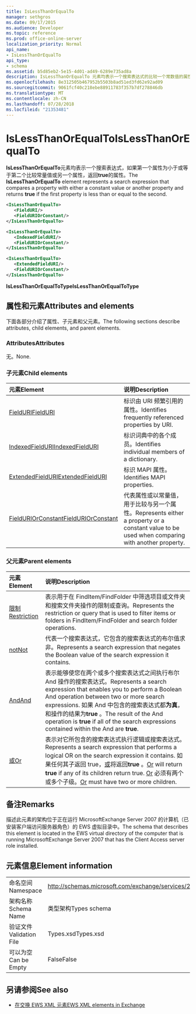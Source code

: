 ```yaml
---
title: IsLessThanOrEqualTo
manager: sethgros
ms.date: 09/17/2015
ms.audience: Developer
ms.topic: reference
ms.prod: office-online-server
localization_priority: Normal
api_name:
- IsLessThanOrEqualTo
api_type:
- schema
ms.assetid: b5d85eb2-5e15-4d01-ad49-6289e735ad8a
description: IsLessThanOrEqualTo 元素均表示一个搜索表达式的比较一个常数值的属性或另一个属性，并返回 true 的第一个属性是否小于或等于第二个。
ms.openlocfilehash: 8e312505b467952b5503b8ad51ed3fd62e92ad09
ms.sourcegitcommit: 9061fcf40c218ebe88911783f357b7df278846db
ms.translationtype: MT
ms.contentlocale: zh-CN
ms.lasthandoff: 07/28/2018
ms.locfileid: "21353481"
---
```

# <a name="islessthanorequalto"></a><span data-ttu-id="80ada-103">IsLessThanOrEqualTo</span><span class="sxs-lookup"><span data-stu-id="80ada-103">IsLessThanOrEqualTo</span></span>

<span data-ttu-id="80ada-104">**IsLessThanOrEqualTo**元素均表示一个搜索表达式，如果第一个属性为小于或等于第二个比较常量值或另一个属性，返回**true**的属性。</span><span class="sxs-lookup"><span data-stu-id="80ada-104">The **IsLessThanOrEqualTo** element represents a search expression that compares a property with either a constant value or another property and returns **true** if the first property is less than or equal to the second.</span></span> 
  
```xml
<IsLessThanOrEqualTo>
   <FieldURI/>
   <FieldURIOrConstant/>
</IsLessThanOrEqualTo>
```

```xml
<IsLessThanOrEqualTo>
   <IndexedFieldURI/> 
   <FieldURIOrConstant/>
</IsLessThanOrEqualTo>
```

```xml
<IsLessThanOrEqualTo>
   <ExtendedFieldURI/> 
   <FieldURIOrConstant/>
</IsLessThanOrEqualTo>
```

<span data-ttu-id="80ada-105">**IsLessThanOrEqualToType**</span><span class="sxs-lookup"><span data-stu-id="80ada-105">**IsLessThanOrEqualToType**</span></span>

## <a name="attributes-and-elements"></a><span data-ttu-id="80ada-106">属性和元素</span><span class="sxs-lookup"><span data-stu-id="80ada-106">Attributes and elements</span></span>

<span data-ttu-id="80ada-107">下面各部分介绍了属性、子元素和父元素。</span><span class="sxs-lookup"><span data-stu-id="80ada-107">The following sections describe attributes, child elements, and parent elements.</span></span>
  
### <a name="attributes"></a><span data-ttu-id="80ada-108">Attributes</span><span class="sxs-lookup"><span data-stu-id="80ada-108">Attributes</span></span>

<span data-ttu-id="80ada-109">无。</span><span class="sxs-lookup"><span data-stu-id="80ada-109">None.</span></span>
  
### <a name="child-elements"></a><span data-ttu-id="80ada-110">子元素</span><span class="sxs-lookup"><span data-stu-id="80ada-110">Child elements</span></span>

|<span data-ttu-id="80ada-111">**元素**</span><span class="sxs-lookup"><span data-stu-id="80ada-111">**Element**</span></span>|<span data-ttu-id="80ada-112">**说明**</span><span class="sxs-lookup"><span data-stu-id="80ada-112">**Description**</span></span>|
|:-----|:-----|
|[<span data-ttu-id="80ada-113">FieldURI</span><span class="sxs-lookup"><span data-stu-id="80ada-113">FieldURI</span></span>](fielduri.md) <br/> |<span data-ttu-id="80ada-114">标识由 URI 频繁引用的属性。</span><span class="sxs-lookup"><span data-stu-id="80ada-114">Identifies frequently referenced properties by URI.</span></span>  <br/> |
|[<span data-ttu-id="80ada-115">IndexedFieldURI</span><span class="sxs-lookup"><span data-stu-id="80ada-115">IndexedFieldURI</span></span>](indexedfielduri.md) <br/> |<span data-ttu-id="80ada-116">标识词典中的各个成员。</span><span class="sxs-lookup"><span data-stu-id="80ada-116">Identifies individual members of a dictionary.</span></span>  <br/> |
|[<span data-ttu-id="80ada-117">ExtendedFieldURI</span><span class="sxs-lookup"><span data-stu-id="80ada-117">ExtendedFieldURI</span></span>](extendedfielduri.md) <br/> |<span data-ttu-id="80ada-118">标识 MAPI 属性。</span><span class="sxs-lookup"><span data-stu-id="80ada-118">Identifies MAPI properties.</span></span>  <br/> |
|[<span data-ttu-id="80ada-119">FieldURIOrConstant</span><span class="sxs-lookup"><span data-stu-id="80ada-119">FieldURIOrConstant</span></span>](fielduriorconstant.md) <br/> |<span data-ttu-id="80ada-120">代表属性或以常量值，用于比较与另一个属性。</span><span class="sxs-lookup"><span data-stu-id="80ada-120">Represents either a property or a constant value to be used when comparing with another property.</span></span>  <br/> |
   
### <a name="parent-elements"></a><span data-ttu-id="80ada-121">父元素</span><span class="sxs-lookup"><span data-stu-id="80ada-121">Parent elements</span></span>

|<span data-ttu-id="80ada-122">**元素**</span><span class="sxs-lookup"><span data-stu-id="80ada-122">**Element**</span></span>|<span data-ttu-id="80ada-123">**说明**</span><span class="sxs-lookup"><span data-stu-id="80ada-123">**Description**</span></span>|
|:-----|:-----|
|[<span data-ttu-id="80ada-124">限制</span><span class="sxs-lookup"><span data-stu-id="80ada-124">Restriction</span></span>](restriction.md) <br/> |<span data-ttu-id="80ada-125">表示用于在 FindItem/FindFolder 中筛选项目或文件夹和搜索文件夹操作的限制或查询。</span><span class="sxs-lookup"><span data-stu-id="80ada-125">Represents the restriction or query that is used to filter items or folders in FindItem/FindFolder and search folder operations.</span></span>  <br/> |
|[<span data-ttu-id="80ada-126">not</span><span class="sxs-lookup"><span data-stu-id="80ada-126">Not</span></span>](not.md) <br/> |<span data-ttu-id="80ada-127">代表一个搜索表达式，它包含的搜索表达式的布尔值求非。</span><span class="sxs-lookup"><span data-stu-id="80ada-127">Represents a search expression that negates the Boolean value of the search expression it contains.</span></span>  <br/> |
|[<span data-ttu-id="80ada-128">And</span><span class="sxs-lookup"><span data-stu-id="80ada-128">And</span></span>](and.md) <br/> |<span data-ttu-id="80ada-129">表示能够使您在两个或多个搜索表达式之间执行布尔 And 操作的搜索表达式。</span><span class="sxs-lookup"><span data-stu-id="80ada-129">Represents a search expression that enables you to perform a Boolean And operation between two or more search expressions.</span></span> <span data-ttu-id="80ada-130">如果 And 中包含的搜索表达式都**为真**，和操作的结果为**true** 。</span><span class="sxs-lookup"><span data-stu-id="80ada-130">The result of the And operation is **true** if all of the search expressions contained within the And are **true**.</span></span>  <br/> |
|[<span data-ttu-id="80ada-131">或</span><span class="sxs-lookup"><span data-stu-id="80ada-131">Or</span></span>](or.md) <br/> |<span data-ttu-id="80ada-132">表示对它所包含的搜索表达式执行逻辑或搜索表达式。</span><span class="sxs-lookup"><span data-stu-id="80ada-132">Represents a search expression that performs a logical OR on the search expression it contains.</span></span> <span data-ttu-id="80ada-133">如果任何其子返回 true，[或](or.md)将返回**true** 。</span><span class="sxs-lookup"><span data-stu-id="80ada-133">[Or](or.md) will return **true** if any of its children return true.</span></span> <span data-ttu-id="80ada-134">[Or](or.md) 必须有两个或多个子级。</span><span class="sxs-lookup"><span data-stu-id="80ada-134">[Or](or.md) must have two or more children.</span></span>  <br/> |
   
## <a name="remarks"></a><span data-ttu-id="80ada-135">备注</span><span class="sxs-lookup"><span data-stu-id="80ada-135">Remarks</span></span>

<span data-ttu-id="80ada-136">描述此元素的架构位于正在运行 MicrosoftExchange Server 2007 的计算机（已安装客户端访问服务器角色）的 EWS 虚拟目录中。</span><span class="sxs-lookup"><span data-stu-id="80ada-136">The schema that describes this element is located in the EWS virtual directory of the computer that is running MicrosoftExchange Server 2007 that has the Client Access server role installed.</span></span>
  
## <a name="element-information"></a><span data-ttu-id="80ada-137">元素信息</span><span class="sxs-lookup"><span data-stu-id="80ada-137">Element information</span></span>

|||
|:-----|:-----|
|<span data-ttu-id="80ada-138">命名空间</span><span class="sxs-lookup"><span data-stu-id="80ada-138">Namespace</span></span>  <br/> |http://schemas.microsoft.com/exchange/services/2006/types  <br/> |
|<span data-ttu-id="80ada-139">架构名称</span><span class="sxs-lookup"><span data-stu-id="80ada-139">Schema Name</span></span>  <br/> |<span data-ttu-id="80ada-140">类型架构</span><span class="sxs-lookup"><span data-stu-id="80ada-140">Types schema</span></span>  <br/> |
|<span data-ttu-id="80ada-141">验证文件</span><span class="sxs-lookup"><span data-stu-id="80ada-141">Validation File</span></span>  <br/> |<span data-ttu-id="80ada-142">Types.xsd</span><span class="sxs-lookup"><span data-stu-id="80ada-142">Types.xsd</span></span>  <br/> |
|<span data-ttu-id="80ada-143">可以为空</span><span class="sxs-lookup"><span data-stu-id="80ada-143">Can be Empty</span></span>  <br/> |<span data-ttu-id="80ada-144">False</span><span class="sxs-lookup"><span data-stu-id="80ada-144">False</span></span>  <br/> |
   
## <a name="see-also"></a><span data-ttu-id="80ada-145">另请参阅</span><span class="sxs-lookup"><span data-stu-id="80ada-145">See also</span></span>

- [<span data-ttu-id="80ada-146">在交换 EWS XML 元素</span><span class="sxs-lookup"><span data-stu-id="80ada-146">EWS XML elements in Exchange</span></span>](ews-xml-elements-in-exchange.md)

